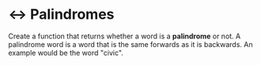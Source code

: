 # ↔ Palindromes

Create a function that returns whether a word is a **palindrome** or not. A palindrome word is a word that is the same forwards as it is backwards. An example would be the word "civic".
